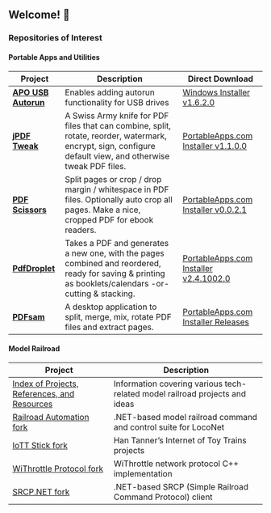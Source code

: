 ## Welcome! 👋

### Repositories of Interest
#### Portable Apps and Utilities
| Project | Description | Direct Download |
| ------- | ----------- | --------------- |
| [**APO USB Autorun**](https://github.com/mesheets/APO-UsbAutorun) | Enables adding autorun functionality for USB drives | [Windows Installer v1.6.2.0](https://github.com/mesheets/APO-UsbAutorun/releases/download/v1.6.2.0/APO_UsbAutorun-1.6.2.0.exe) |
| [**jPDF Tweak**](https://github.com/mesheets/PAF-jPdfTweakPortable) | A Swiss Army knife for PDF files that can combine, split, rotate, reorder, watermark, encrypt, sign, configure default view, and otherwise tweak PDF files. | [PortableApps.com Installer v1.1.0.0](https://github.com/mesheets/PAF-jPdfTweakPortable/releases/download/v1.1-Release1-Portable/jPdfTweakPortable_1.1.0.0_Release_1.paf.exe) |
| [**PDF Scissors**]() | Split pages or crop / drop margin / whitespace in PDF files. Optionally auto crop all pages. Make a nice, cropped PDF for ebook readers. | [PortableApps.com Installer v0.0.2.1](https://github.com/mesheets/PAF-PdfScissorsPortable/releases/download/v0.0.2.1-paf-r1/PdfScissorsPortable_0.0.2.1_Release_1.paf.exe) |
| [**PdfDroplet**](https://github.com/mesheets/PAF-PdfDroplet) | Takes a PDF and generates a new one, with the pages combined and reordered, ready for saving & printing as booklets/calendars -or- cutting & stacking. | [PortableApps.com Installer v2.4.1002.0](https://github.com/mesheets/PAF-PdfDroplet/releases/download/v2.4.1002/PdfDropletPortable_2.4.1002.0_Release_1.paf.exe) |
| [**PDFsam**](https://github.com/mesheets/PAF-PDFsam) | A desktop application to split, merge, mix, rotate PDF files and extract pages. | [PortableApps.com Installer Releases](https://github.com/mesheets/PAF-PDFsam/releases) |

#### Model Railroad
| Project | Description |
| ------- | ----------- |
| [Index of Projects, References, and Resources](https://github.com/mesheets/ThrottleLibrary.Client) | Information covering various tech-related model railroad projects and ideas |
| [Railroad Automation fork](https://github.com/mesheets/RRAuto) | .NET-based model railroad command and control suite for LocoNet |
| [IoTT Stick fork](https://github.com/mesheets/IoTTStick) | Han Tanner’s Internet of Toy Trains projects |
| [WiThrottle Protocol fork](https://github.com/mesheets/WiThrottleProtocol-Cpp) | WiThrottle network protocol C++ implementation |
| [SRCP.NET fork](https://github.com/mesheets/SRCP.NET) | .NET-based SRCP (Simple Railroad Command Protocol) client |
